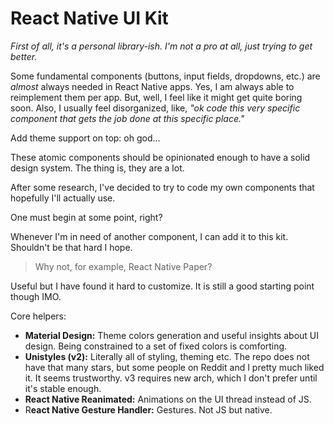 # React Native UI Kit

_First of all, it's a personal library-ish. I'm not a pro at all, just trying to get better._

Some fundamental components (buttons, input fields, dropdowns, etc.) are _almost_ always needed in React Native apps. Yes, I am always able to reimplement them per app. But, well, I feel like it might get quite boring soon. Also, I usually feel disorganized, like, _"ok code this very specific component that gets the job done at this specific place."_

Add theme support on top: oh god...

These atomic components should be opinionated enough to have a solid design system. The thing is, they are a lot.

After some research, I've decided to try to code my own components that hopefully I'll actually use.

One must begin at some point, right?

Whenever I'm in need of another component, I can add it to this kit. Shouldn't be that hard I hope.

> Why not, for example, React Native Paper?

Useful but I have found it hard to customize. It is still a good starting point though IMO.

Core helpers:

- **Material Design:** Theme colors generation and useful insights about UI design. Being constrained to a set of fixed colors is comforting.
- **Unistyles (v2):** Literally all of styling, theming etc. The repo does not have that many stars, but some people on Reddit and I pretty much liked it. It seems trustworthy. v3 requires new arch, which I don't prefer until it's stable enough.
- **React Native Reanimated:** Animations on the UI thread instead of JS.
- R**eact Native Gesture Handler:** Gestures. Not JS but native.
